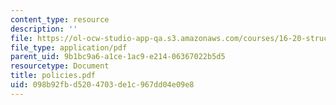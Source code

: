 ```yaml
---
content_type: resource
description: ''
file: https://ol-ocw-studio-app-qa.s3.amazonaws.com/courses/16-20-structural-mechanics-fall-2002/098b92fbd5204703de1c967dd04e09e8_policies.pdf
file_type: application/pdf
parent_uid: 9b1bc9a6-a1ce-1ac9-e214-06367022b5d5
resourcetype: Document
title: policies.pdf
uid: 098b92fb-d520-4703-de1c-967dd04e09e8
---
```

